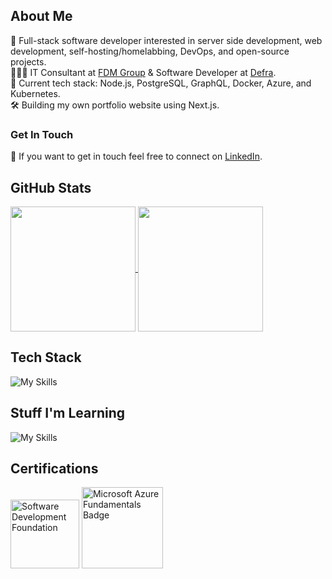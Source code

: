## About Me
🥞 Full-stack software developer interested in server side development, web development, self-hosting/homelabbing, DevOps, and open-source projects.  
👩🏽‍💻 IT Consultant at [FDM Group](https://www.fdmgroup.com/) & Software Developer at [Defra](https://www.gov.uk/government/organisations/department-for-environment-food-rural-affairs).  
🧠 Current tech stack: Node.js, PostgreSQL, GraphQL, Docker, Azure, and Kubernetes.  
🛠️ Building my own portfolio website using Next.js.  
### Get In Touch
💬 If you want to get in touch feel free to connect on [LinkedIn](https://www.linkedin.com/in/ranatasalem/).
## GitHub Stats
<a href="https://github.com/rtasalem?tab=repositories">
  <img height=200 align="center" src="https://github-readme-stats.vercel.app/api/top-langs/?username=rtasalem&theme=holi&layout=compact" />
</a>
<a href="https://github.com/rtasalem">
  <img height=200 align="center" src="https://github-readme-stats.vercel.app/api?username=rtasalem&show_icons=true&theme=holi&layout=compact&show=reviews,prs_merged&hide=issues" />
</a>

## Tech Stack

![My Skills](https://go-skill-icons.vercel.app/api/icons?i=js,nodejs,express,npm,jest,react,bootstrap,bulma,nunjucks,java,maven,graphql,postgres,azure,docker,vscode,github,git,postman&perline=10)
## Stuff I'm Learning
![My Skills](https://go-skill-icons.vercel.app/api/icons?i=helm,k8s,threejs,ts,nextjs,vercel,tailwind,daisyui&perline=10)

## Certifications
<img src="https://github.com/rtasalem/rtasalem/assets/127218837/7ee0ce69-650e-4663-8864-25e2a2adabe0" alt="Software Development Foundation" style="width: auto; height: 110px;">
<img src="https://github.com/rtasalem/rtasalem/assets/127218837/7821eb3f-b503-47ae-a657-c30634669af5" alt="Microsoft Azure Fundamentals Badge" style="width: auto; height: 130px;">

